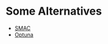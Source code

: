 # Some Alternatives

- [SMAC](https://github.com/automl/SMAC3)
- [Optuna](https://github.com/optuna/optuna)
